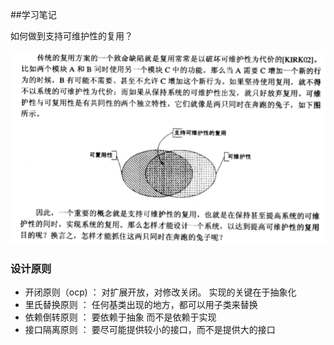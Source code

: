 ##学习笔记

如何做到支持可维护性的复用？

![binaryTree](../image/QQ图片20191114115117.png)

### 设计原则

- 开闭原则（ocp) ： 对扩展开放，对修改关闭。 实现的关键在于抽象化
- 里氏替换原则 ： 任何基类出现的地方，都可以用子类来替换
- 依赖倒转原则 ： 要依赖于抽象 而不是依赖于实现
- 接口隔离原则 ： 要尽可能提供较小的接口，而不是提供大的接口

